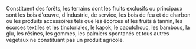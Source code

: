Constituent des forêts, les terrains dont les fruits exclusifs ou principaux sont les bois d'œuvre, d'industrie, de service, les bois de feu et de charbon ou les produits accessoires tels que les écorces et les fruits à tannin, les écorces textiles et les tinctoriales, le kapok, le caoutchouc, les bambous, la glu, les résines, les gommes, les palmiers spontanés et tous autres végétaux ne constituant pas un produit agricole.